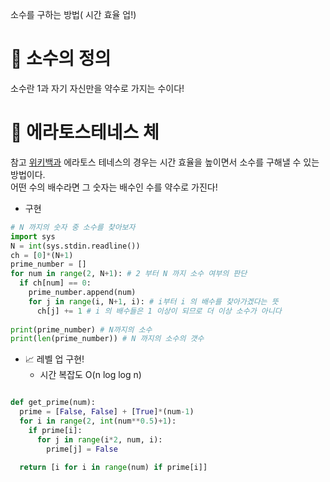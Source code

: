 소수를 구하는 방법( 시간 효율 업!)
# 📌 소수의 정의
소수란 1과 자기 자신만을 약수로 가지는 수이다!
# 📌 에라토스테네스 체
참고 [위키백과](https://ko.wikipedia.org/wiki/%EC%97%90%EB%9D%BC%ED%86%A0%EC%8A%A4%ED%85%8C%EB%84%A4%EC%8A%A4%EC%9D%98_%EC%B2%B4)
에라토스 테네스의 경우는 시간 효율을 높이면서 소수를 구해낼 수 있는 방법이다.</br>
어떤 수의 배수라면 그 숫자는 배수인 수를 약수로 가진다! 

- 구현
```python
# N 까지의 숫자 중 소수를 찾아보자
import sys
N = int(sys.stdin.readline())
ch = [0]*(N+1) 
prime_number = []
for num in range(2, N+1): # 2 부터 N 까지 소수 여부의 판단
  if ch[num] == 0:
    prime_number.append(num)
    for j in range(i, N+1, i): # i부터 i 의 배수를 찾아가겠다는 뜻
      ch[j] += 1 # i 의 배수들은 1 이상이 되므로 더 이상 소수가 아니다
      
print(prime_number) # N까지의 소수
print(len(prime_number)) # N 까지의 소수의 갯수
```


- 📈 레벨 업 구현!
  - 시간 복잡도 O(n log log n)
```python

def get_prime(num):
  prime = [False, False] + [True]*(num-1)
  for i in range(2, int(num**0.5)+1):
    if prime[i]:
      for j in range(i*2, num, i):
        prime[j] = False
        
  return [i for i in range(num) if prime[i]]
  
  ```
